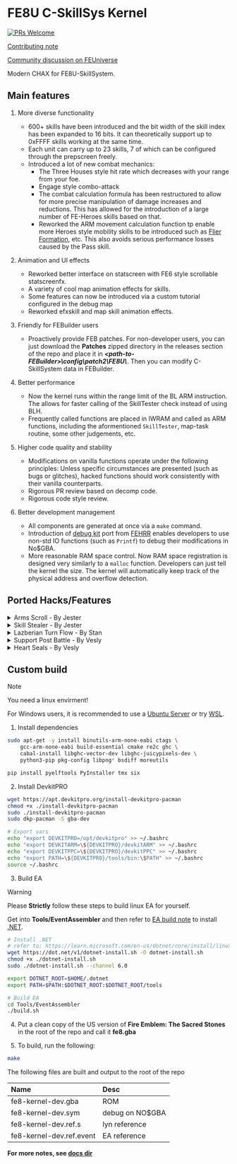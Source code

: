 # FE8U C-SkillSys Kernel

[![PRs Welcome](https://img.shields.io/badge/PRs-welcome-brightgreen.svg?style=flat-square)](https://makeapullrequest.com) 

[Contributing note](./docs/CONTRIBUTING.md)

[Community discussion on FEUniverse](https://feuniverse.us/t/fe8-modern-c-skillsystem-release/24614)

Modern CHAX for FE8U-SkillSystem.

## Main features

1. More diverse functionality
    - 600+ skills have been introduced and the bit width of the skill index has been expanded to 16 bits. It can theoretically support up to 0xFFFF skills working at the same time.
    - Each unit can carry up to 23 skills, 7 of which can be configured through the prepscreen freely.
    - Introduced a lot of new combat mechanics:
        - The Three Houses style hit rate which decreases with your range from your foe.
        - Engage style combo-attack
        - The combat calculation formula has been restructured to allow for more precise manipulation of damage increases and reductions. This has allowed for the introduction of a large number of FE-Heroes skills based on that.
        - Reworked the ARM movement calculation function tp enable more Heroes style mobility skills to be introduced such as [Flier Formation](https://feheroes.fandom.com/wiki/Flier_Formation), etc. This also avoids serious performance losses caused by the Pass skill.

2. Animation and UI effects
    - Reworked better interface on statscreen with FE6 style scrollable statscreenfx.
    - A variety of cool map animation effects for skills.
    - Some features can now be introduced via a custom tutorial configured in the debug map
    - Reworked efxskill and map skill animation effects.

3. Friendly for FEBuilder users
    - Proactively provide FEB patches. For non-developer users, you can just download the **Patches** zipped directory in the releases section of the repo and place it in ***\<path-to-FEBuilder\>\config\patch2\FE8U\\***. Then you can modify C-SkillSystem data in FEBuilder.

4. Better performance
    - Now the kernel runs within the range limit of the BL ARM instruction. The allows for faster calling of the SkillTester check instead of using BLH.
    - Frequently called functions are placed in IWRAM and called as ARM functions, including the aformentioned `SkillTester`, map-task routine, some other judgements, etc.

5. Higher code quality and stability
    - Modifications on vanilla functions operate under the following principles: Unless specific circumstances are presented (such as bugs or glitches), hacked functions should work consistently with their vanilla counterparts.
    - Rigorous PR review based on decomp code.
    - Rigorous code style review.

6. Better development management
    - All components are generated at once via a `make` command.
    - Introduction of [debug kit](https://github.com/MokhaLeee/fe8u-cskillsys-kernel/blob/main/include/debug-kit.h) port from [FEHRR](https://github.com/laqieer/FEHRR) enables developers to use non-std IO functions (such as `Printf`) to debug their modifications in No$GBA.
    - More reasonable RAM space control. Now RAM space registration is designed very similarly to a `malloc` function. Developers can just tell the kernel the size. The kernel will automatically keep track of the physical address and overflow detection.

## Ported Hacks/Features

<details>
    <summary>Arms Scroll - By Jester</summary>
    <video src="https://github.com/user-attachments/assets/9fdaa295-4c35-4c39-b3d9-a356616a1ec2"></video>
</details>
<details>
    <summary>Skill Stealer - By Jester</summary>
    <video src="https://github.com/user-attachments/assets/0013e3ac-c320-4689-a404-7d6b39332373"></video>
</details>
<details>
    <summary>Lazberian Turn Flow - By Stan</summary>
    <video src="https://github.com/user-attachments/assets/c0ef4c4c-5f08-46eb-b75d-9cef135f2d89"></video>
</details>
<details>
    <summary>Support Post Battle - By Vesly</summary>
    <video src="https://github.com/user-attachments/assets/66f8d2e0-8cc0-4297-8857-6a1d75712fbf"></video>
</details>
<details>
    <summary>Heart Seals - By Vesly</summary>
    <video src="https://github.com/user-attachments/assets/141ce2ad-c37d-4db3-850c-8d83ab405472"></video>
</details>

## Custom build

> [!NOTE]
> You need a linux envirment!
>
> For Windows users, it is recommended to use a [Ubuntu Server](https://ubuntu.com/aws) or try [WSL](https://learn.microsoft.com/en-us/windows/wsl/install).

1. Install dependencies

```bash
sudo apt-get -y install binutils-arm-none-eabi ctags \
    gcc-arm-none-eabi build-essential cmake re2c ghc \
    cabal-install libghc-vector-dev libghc-juicypixels-dev \
    python3-pip pkg-config libpng* bsdiff moreutils

pip install pyelftools PyInstaller tmx six
```

2. Install DevkitPRO

```bash
wget https://apt.devkitpro.org/install-devkitpro-pacman
chmod +x ./install-devkitpro-pacman
sudo ./install-devkitpro-pacman
sudo dkp-pacman -S gba-dev

# Export vars
echo "export DEVKITPRO=/opt/devkitpro" >> ~/.bashrc
echo "export DEVKITARM=\${DEVKITPRO}/devkitARM" >> ~/.bashrc
echo "export DEVKITPPC=\${DEVKITPRO}/devkitPPC" >> ~/.bashrc
echo "export PATH=\${DEVKITPRO}/tools/bin:\$PATH" >> ~/.bashrc
source ~/.bashrc
```

3. Build EA

> [!WARNING]
> Please **Strictly** follow these steps to build linux EA for yourself.

Get into **Tools/EventAssembler** and then refer to [EA build note](https://github.com/StanHash/EventAssembler) to install [.NET](https://learn.microsoft.com/en-us/dotnet/core/install/linux-ubuntu).

```bash
# Install .NET
# refer to: https://learn.microsoft.com/en-us/dotnet/core/install/linux-scripted-manual#scripted-install
wget https://dot.net/v1/dotnet-install.sh -O dotnet-install.sh
chmod +x ./dotnet-install.sh
sudo ./dotnet-install.sh --channel 6.0

export DOTNET_ROOT=$HOME/.dotnet
export PATH=$PATH:$DOTNET_ROOT:$DOTNET_ROOT/tools
```

```bash
# Build EA
cd Tools/EventAssembler
./build.sh
```

4. Put a clean copy of the US version of **Fire Emblem: The Sacred Stones** in the root of the repo and call it **fe8.gba**

5. To build, run the following:

```bash
make
```

The following files are built and output to the root of the repo

| Name      | Desc 			|
| :--------	| :-----------	|
|fe8-kernel-dev.gba|ROM|
|fe8-kernel-dev.sym|debug on NO$GBA|
|fe8-kernel-dev.ref.s|lyn reference|
|fe8-kernel-dev.ref.event|EA reference|

**For more notes, see [docs dir](./docs/)**
